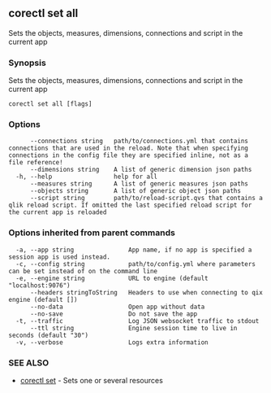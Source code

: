 ## corectl set all

Sets the objects, measures, dimensions, connections and script in the current app

### Synopsis

Sets the objects, measures, dimensions, connections and script in the current app

```
corectl set all [flags]
```

### Options

```
      --connections string   path/to/connections.yml that contains connections that are used in the reload. Note that when specifying connections in the config file they are specified inline, not as a file reference!
      --dimensions string    A list of generic dimension json paths
  -h, --help                 help for all
      --measures string      A list of generic measures json paths
      --objects string       A list of generic object json paths
      --script string        path/to/reload-script.qvs that contains a qlik reload script. If omitted the last specified reload script for the current app is reloaded
```

### Options inherited from parent commands

```
  -a, --app string               App name, if no app is specified a session app is used instead.
  -c, --config string            path/to/config.yml where parameters can be set instead of on the command line
  -e, --engine string            URL to engine (default "localhost:9076")
      --headers stringToString   Headers to use when connecting to qix engine (default [])
      --no-data                  Open app without data
      --no-save                  Do not save the app
  -t, --traffic                  Log JSON websocket traffic to stdout
      --ttl string               Engine session time to live in seconds (default "30")
  -v, --verbose                  Logs extra information
```

### SEE ALSO

* [corectl set](corectl_set.md)	 - Sets one or several resources

